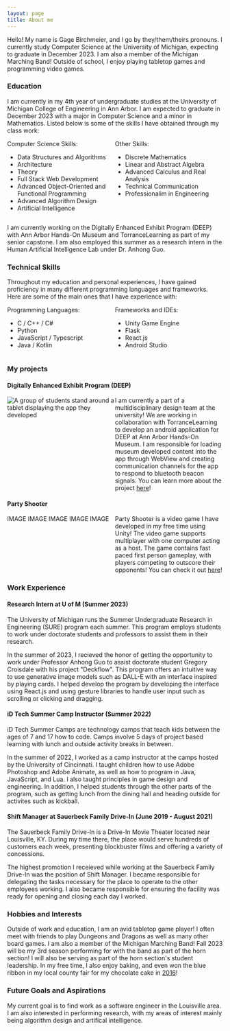 ```yaml
---
layout: page
title: About me
---
```



Hello! My name is Gage Birchmeier, and I go by they/them/theirs pronouns. I currently study Computer Science at the University of Michigan, expecting to graduate in December 2023. I am also a member of the Michigan Marching Band! Outside of school, I enjoy playing tabletop games and programming video games.

### Education

I am currently in my 4th year of undergraduate studies at the University of Michigan College of Engineering in Ann Arbor. I am expected to graduate in December 2023 with a major in Computer Science and a minor in Mathematics. Listed below is some of the skills I have obtained through my class work:

<div style="display: flex;">
  <div style="flex: 1;">
    Computer Science Skills:
    <ul>
      <li>Data Structures and Algorithms</li>
      <li>Architecture</li>
      <li>Theory</li>
      <li>Full Stack Web Development</li>
      <li>Advanced Object-Oriented and Functional Programming</li>
      <li>Advanced Algorithm Design</li>
      <li>Artificial Intelligence</li>
    </ul>
  </div>
  <div style="flex: 1;">
    Other Skills:
    <ul>
      <li>Discrete Mathematics</li>
      <li>Linear and Abstract Algebra</li>
      <li>Advanced Calculus and Real Analysis</li>
      <li>Technical Communication</li>
      <li>Professionalim in Engineering</li>
    </ul>
  </div>
</div>

I am currently working on the Digitally Enhanced Exhibit Program (DEEP) with Ann Arbor Hands-On Museum and TorranceLearning as part of my senior capstone. I am also employed this summer as a research intern in the Human Artificial Intelligence Lab under Dr. Anhong Guo.

### Technical Skills
Throughout my education and personal experiences, I have gained proficiency in many different programming languages and frameworks. Here are some of the main ones that I have experience with:

<div style="display: flex;">
  <div style="flex: 1;">
    Programming Languages:
    <ul>
      <li>C / C++ / C#</li>
      <li>Python</li>
      <li>JavaScript / Typescript</li>
      <li>Java / Kotlin</li>
    </ul>
  </div>
  <div style="flex: 1;">
    Frameworks and IDEs:
    <ul>
      <li>Unity Game Engine</li>
      <li>Flask</li>
      <li>React.js</li>
      <li>Android Studio</li>
    </ul>
  </div>
</div>

### My projects

#### Digitally Enhanced Exhibit Program (DEEP)
<div style="display: flex;">
  <div style="flex: 1;">
    <img src="https://i.ibb.co/JKmvFxB/MDP.jpg" alt="A group of students stand around a tablet displaying the app they developed">
  </div>
  <div style="flex: 1;">
    I am currently a part of a multidisciplinary design team at the university! We are working in collaboration with TorranceLearning to develop an android application for DEEP at Ann Arbor Hands-On Museum. I am responsible for loading museum developed content into the app through WebView and creating communication channels for the app to respond to bluetooth beacon signals. You can learn more about the project <a href="https://mdp.engin.umich.edu/sponsor_teams/aahom-23/">here</a>!
  </div>
</div>

#### Party Shooter
<div style="display: flex;">
  <div style="flex: 1;">
    IMAGE IMAGE IMAGE IMAGE IMAGE
  </div>
  <div style="flex: 1;">
    Party Shooter is a video game I have developed in my free time using Unity! The video game supports multiplayer with one computer acting as a host. The game contains fast paced first person gameplay, with players competing to outscore their opponents! You can check it out <a href="https://gsbirch.github.io/party-shooter">here</a>!
  </div>
</div>

### Work Experience
#### Research Intern at U of M (Summer 2023)

The University of Michigan runs the Summer Undergraduate Research in Engineering (SURE) program each summer. This program employs students to work under doctorate students and professors to assist them in their research.  

In the summer of 2023, I recieved the honor of getting the opportunity to work under Professor Anhong Guo to assist doctorate student Gregory Croisdale with his project "Deckflow". This program offers an intuitive way to use generative image models such as DALL-E with an interface inspired by playing cards. I helped develop the program by developing the interface using React.js and using gesture libraries to handle user input such as scrolling or clicking and dragging.

#### iD Tech Summer Camp Instructor (Summer 2022)

iD Tech Summer Camps are technology camps that teach kids between the ages of 7 and 17 how to code. Camps involve 5 days of project based learning with lunch and outside activity breaks in between.

In the summer of 2022, I worked as a camp instructor at the camps hosted by the University of Cincinnati. I taught children how to use Adobe Photoshop and Adobe Animate, as well as how to program in Java, JavaScript, and Lua. I also taught principles in game design and engineering. In addition, I helped students through the other parts of the program, such as getting lunch from the dining hall and heading outside for activites such as kickball.

#### Shift Manager at Sauerbeck Family Drive-In (June 2019 - August 2021)

The Sauerbeck Family Drive-In is a Drive-In Movie Theater located near Louisville, KY. During my time there, the place would serve hundreds of customers each week, presenting blockbuster films and offering a variety of concessions.

The highest promotion I receieved while working at the Sauerbeck Family Drive-In was the position of Shift Manager. I became responsible for delegating the tasks necessary for the place to operate to the other employees working. I also became responsible for ensuring the facility was ready for opening and closing each day I worked.

### Hobbies and Interests
Outside of work and education, I am an avid tabletop game player! I often meet with friends to play Dungeons and Dragons as well as many other board games. I am also a member of the Michigan Marching Band! Fall 2023 will be my 3rd season performing for with the band as part of the horn section! I will also be serving as part of the horn section's student leadership. In my free time, I also enjoy baking, and even won the blue ribbon in my local county fair for my chocolate cake in [2016](https://oldhamcountyextension.com/2016/08/19/2016-oc-fair-winners/)!

### Future Goals and Aspirations
My current goal is to find work as a software engineer in the Louisville area. I am also interested in performing research, with my areas of interest mainly being algorithm design and artifical intelligence. 